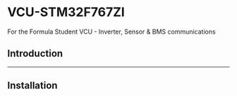 # VCU-STM32F767ZI
For the Formula Student VCU - Inverter, Sensor &amp; BMS communications


<!-- START doctoc generated TOC please keep comment here to allow auto update -->
<!-- DON'T EDIT THIS SECTION, INSTEAD RE-RUN doctoc TO UPDATE -->


<!-- END doctoc generated TOC please keep comment here to allow auto update -->

## Introduction



____________________
## Installation
